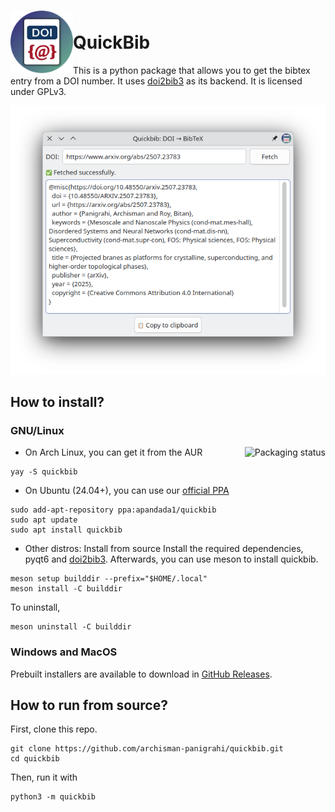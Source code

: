 # <img src="assets/icon/scalable/io.github.archisman_panigrahi.quickbib.svg" align="left" width="100" height="100">  <br> QuickBib

This is a python package that allows you to get the bibtex entry from a DOI number. It uses [doi2bib3](https://github.com/archisman-panigrahi/doi2bib3) as its backend. It is licensed under GPLv3.
 
![screenshot](assets/screenshots/quickbib_arxiv.png)

## How to install?

### GNU/Linux
<a href="https://repology.org/project/quickbib/versions">
    <img src="https://repology.org/badge/vertical-allrepos/quickbib.svg" alt="Packaging status" align="right">
</a>

 - On Arch Linux, you can get it from the AUR

```
yay -S quickbib
```

- On Ubuntu (24.04+), you can use our [official PPA](https://code.launchpad.net/~apandada1/+archive/ubuntu/quickbib)
```
sudo add-apt-repository ppa:apandada1/quickbib
sudo apt update
sudo apt install quickbib
```

- Other distros: Install from source
Install the required dependencies, pyqt6 and [doi2bib3](https://github.com/archisman-panigrahi/doi2bib3). Afterwards, you can use meson to install quickbib.
```
meson setup builddir --prefix="$HOME/.local"
meson install -C builddir
```

To uninstall, 
```
meson uninstall -C builddir
```
### Windows and MacOS
Prebuilt installers are available to download in [GitHub Releases](https://github.com/archisman-panigrahi/QuickBib/releases/latest).

## How to run from source?

First, clone this repo.

```
git clone https://github.com/archisman-panigrahi/quickbib.git
cd quickbib
```

Then, run it with

```
python3 -m quickbib
```
